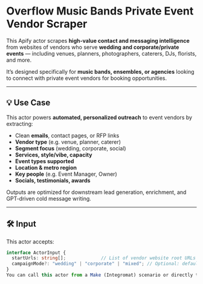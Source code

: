 # Overflow Music Bands Private Event Vendor Scraper

This Apify actor scrapes **high-value contact and messaging intelligence** from websites of vendors who serve **wedding and corporate/private events** — including venues, planners, photographers, caterers, DJs, florists, and more.

It’s designed specifically for **music bands, ensembles, or agencies** looking to connect with private event vendors for booking opportunities.

---

## 💡 Use Case

This actor powers **automated, personalized outreach** to event vendors by extracting:

- Clean **emails**, contact pages, or RFP links
- **Vendor type** (e.g. venue, planner, caterer)
- **Segment focus** (wedding, corporate, social)
- **Services, style/vibe, capacity**
- **Event types supported**
- **Location & metro region**
- **Key people** (e.g. Event Manager, Owner)
- **Socials, testimonials, awards**

Outputs are optimized for downstream lead generation, enrichment, and GPT-driven cold message writing.

---

## 🛠️ Input

This actor accepts:

```ts
interface ActorInput {
  startUrls: string[];             // List of vendor website root URLs
  campaignMode?: "wedding" | "corporate" | "mixed"; // Optional: default = "mixed"
}
You can call this actor from a Make (Integromat) scenario or directly through the Apify API.
